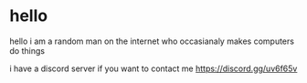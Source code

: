 # hello

hello i am a random man on the internet who occasianaly makes computers do things

i have a discord server if you want to contact me https://discord.gg/uv6f65v
